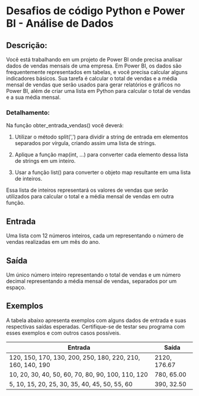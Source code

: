 # Desafios de código Python e Power BI - Análise de Dados

## Descrição:<br>
Você está trabalhando em um projeto de Power BI onde precisa analisar dados de vendas mensais de uma empresa. Em Power BI, os dados são frequentemente representados em tabelas, e você precisa calcular alguns indicadores básicos. Sua tarefa é calcular o total de vendas e a média mensal de vendas que serão usados para gerar relatórios e gráficos no Power BI, além de criar uma lista em Python para calcular o total de vendas e a sua média mensal.<br>

### Detalhamento:<br>

Na função obter_entrada_vendas() você deverá:<br>

1. Utilizar o método split(',') para dividir a string de entrada em elementos separados por vírgula, criando assim uma lista de strings.<br>

2. Aplique a função map(int, ...) para converter cada elemento dessa lista de strings em um inteiro.<br>

3. Usar a função list() para converter o objeto map resultante em uma lista de inteiros.<br>

Essa lista de inteiros representará os valores de vendas que serão utilizados para calcular o total e a média mensal de vendas em outra função.<br>

## Entrada<br>
Uma lista com 12 números inteiros, cada um representando o número de vendas realizadas em um mês do ano.<br>

## Saída<br>
Um único número inteiro representando o total de vendas e um número decimal representando a média mensal de vendas, separados por um espaço.<br>

## Exemplos<br>
A tabela abaixo apresenta exemplos com alguns dados de entrada e suas respectivas saídas esperadas. Certifique-se de testar seu programa com esses exemplos e com outros casos possíveis.<br>

| Entrada                                                    | Saída        |
|------------------------------------------------------------|--------------|
| 120, 150, 170, 130, 200, 250, 180, 220, 210, 160, 140, 190 | 2120, 176.67 |
| 10, 20, 30, 40, 50, 60, 70, 80, 90, 100, 110, 120          | 780, 65.00   |
| 5, 10, 15, 20, 25, 30, 35, 40, 45, 50, 55, 60              | 390, 32.50   |